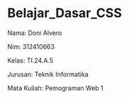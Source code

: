 # Belajar_Dasar_CSS
Nama: Doni Alvero <p>
Nim: 312410663 <P>
Kelas: TI.24.A.5 <P>
Jurusan: Teknik Informatika <p>
Mata Kuliah: Pemograman Web 1 <p>


